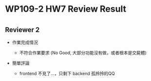 
WP109-2 HW7 Review Result
=========================

# 

## Reviewer 2
- 作業完成情況
	- 不符合作業要求 (No Good, 大部分功能沒有做，或者根本是交屍體)

- 簡單評論
	- frontend 不見了...，只剩下 backend 孤拎拎的QQ

